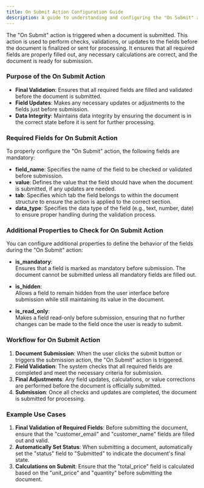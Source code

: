 ```yaml
---
title: On Submit Action Configuration Guide
description: A guide to understanding and configuring the "On Submit" action in the Configurator.
---
```



The "On Submit" action is triggered when a document is submitted. This action is used to perform checks, validations, or updates to the fields before the document is finalized or sent for processing. It ensures that all required fields are properly filled out, any necessary calculations are correct, and the document is ready for submission.

### Purpose of the On Submit Action

- **Final Validation**: Ensures that all required fields are filled and validated before the document is submitted.
- **Field Updates**: Makes any necessary updates or adjustments to the fields just before submission.
- **Data Integrity**: Maintains data integrity by ensuring the document is in the correct state before it is sent for further processing.

### Required Fields for On Submit Action

To properly configure the "On Submit" action, the following fields are mandatory:

- **field_name**: Specifies the name of the field to be checked or validated before submission.
- **value**: Defines the value that the field should have when the document is submitted, if any updates are needed.
- **tab**: Specifies which tab the field belongs to within the document structure to ensure the action is applied to the correct section.
- **data_type**: Specifies the data type of the field (e.g., text, number, date) to ensure proper handling during the validation process.

### Additional Properties to Check for On Submit Action

You can configure additional properties to define the behavior of the fields during the "On Submit" action:

- **is_mandatory**:  
  Ensures that a field is marked as mandatory before submission. The document cannot be submitted unless all mandatory fields are filled out.

- **is_hidden**:  
  Allows a field to remain hidden from the user interface before submission while still maintaining its value in the document.

- **is_read_only**:  
  Makes a field read-only before submission, ensuring that no further changes can be made to the field once the user is ready to submit.

### Workflow for On Submit Action

1. **Document Submission**: When the user clicks the submit button or triggers the submission action, the "On Submit" action is triggered.
2. **Field Validation**: The system checks that all required fields are completed and meet the necessary criteria for submission.
3. **Final Adjustments**: Any field updates, calculations, or value corrections are performed before the document is officially submitted.
4. **Submission**: Once all checks and updates are completed, the document is submitted for processing.

### Example Use Cases

1. **Final Validation of Required Fields**: Before submitting the document, ensure that the "customer_email" and "customer_name" fields are filled out and valid.
2. **Automatically Set Status**: When submitting a document, automatically set the "status" field to "Submitted" to indicate the document's final state.
3. **Calculations on Submit**: Ensure that the "total_price" field is calculated based on the "unit_price" and "quantity" before submitting the document.
